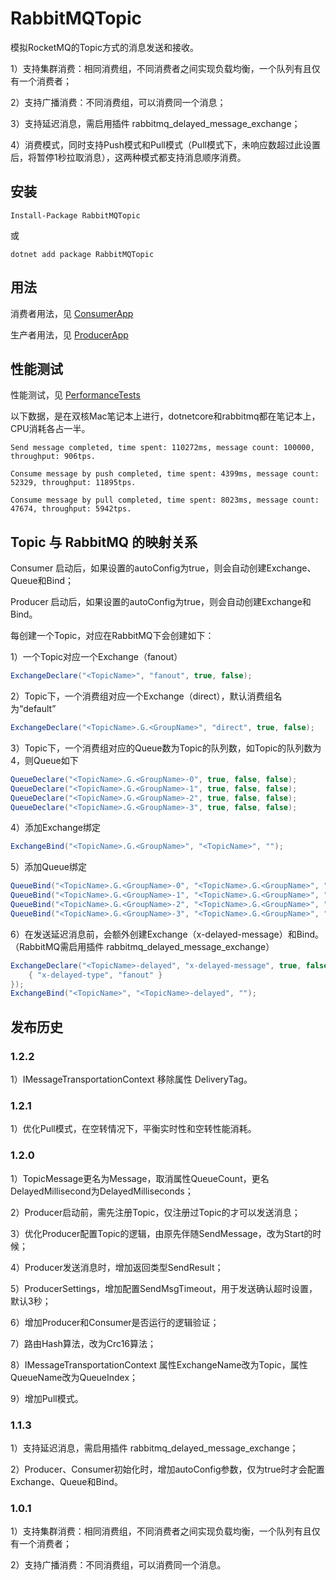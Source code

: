 # RabbitMQTopic

模拟RocketMQ的Topic方式的消息发送和接收。

1）支持集群消费：相同消费组，不同消费者之间实现负载均衡，一个队列有且仅有一个消费者；

2）支持广播消费：不同消费组，可以消费同一个消息；

3）支持延迟消息，需启用插件 rabbitmq_delayed_message_exchange；

4）消费模式，同时支持Push模式和Pull模式（Pull模式下，未响应数超过此设置后，将暂停1秒拉取消息），这两种模式都支持消息顺序消费。

## 安装
```
Install-Package RabbitMQTopic
```

或

```
dotnet add package RabbitMQTopic
```

## 用法

消费者用法，见 [ConsumerApp](src/Samples/ConsumerApp/Program.cs)

生产者用法，见 [ProducerApp](src/Samples/ProducerApp/Program.cs)

## 性能测试

性能测试，见 [PerformanceTests](src/Samples/PerformanceTests/Program.cs)

以下数据，是在双核Mac笔记本上进行，dotnetcore和rabbitmq都在笔记本上，CPU消耗各占一半。

```
Send message completed, time spent: 110272ms, message count: 100000, throughput: 906tps.

Consume message by push completed, time spent: 4399ms, message count: 52329, throughput: 11895tps.

Consume message by pull completed, time spent: 8023ms, message count: 47674, throughput: 5942tps.
```

## Topic 与 RabbitMQ 的映射关系

Consumer 启动后，如果设置的autoConfig为true，则会自动创建Exchange、Queue和Bind；

Producer 启动后，如果设置的autoConfig为true，则会自动创建Exchange和Bind。

每创建一个Topic，对应在RabbitMQ下会创建如下：

1）一个Topic对应一个Exchange（fanout）

```csharp
ExchangeDeclare("<TopicName>", "fanout", true, false);
```

2）Topic下，一个消费组对应一个Exchange（direct），默认消费组名为“default”

```csharp
ExchangeDeclare("<TopicName>.G.<GroupName>", "direct", true, false);
```

3）Topic下，一个消费组对应的Queue数为Topic的队列数，如Topic的队列数为4，则Queue如下

```csharp
QueueDeclare("<TopicName>.G.<GroupName>-0", true, false, false);
QueueDeclare("<TopicName>.G.<GroupName>-1", true, false, false);
QueueDeclare("<TopicName>.G.<GroupName>-2", true, false, false);
QueueDeclare("<TopicName>.G.<GroupName>-3", true, false, false);
```

4）添加Exchange绑定

```csharp
ExchangeBind("<TopicName>.G.<GroupName>", "<TopicName>", "");
```

5）添加Queue绑定

```csharp
QueueBind("<TopicName>.G.<GroupName>-0", "<TopicName>.G.<GroupName>", "0");
QueueBind("<TopicName>.G.<GroupName>-1", "<TopicName>.G.<GroupName>", "1");
QueueBind("<TopicName>.G.<GroupName>-2", "<TopicName>.G.<GroupName>", "2");
QueueBind("<TopicName>.G.<GroupName>-3", "<TopicName>.G.<GroupName>", "3");
```

6）在发送延迟消息前，会额外创建Exchange（x-delayed-message）和Bind。（RabbitMQ需启用插件 rabbitmq_delayed_message_exchange）

```csharp
ExchangeDeclare("<TopicName>-delayed", "x-delayed-message", true, false, new Dictionary<string, object> {
    { "x-delayed-type", "fanout" }
});
ExchangeBind("<TopicName>", "<TopicName>-delayed", "");
```

## 发布历史

### 1.2.2
1）IMessageTransportationContext 移除属性 DeliveryTag。

### 1.2.1
1）优化Pull模式，在空转情况下，平衡实时性和空转性能消耗。

### 1.2.0
1）TopicMessage更名为Message，取消属性QueueCount，更名DelayedMillisecond为DelayedMilliseconds；

2）Producer启动前，需先注册Topic，仅注册过Topic的才可以发送消息；

3）优化Producer配置Topic的逻辑，由原先伴随SendMessage，改为Start的时候；

4）Producer发送消息时，增加返回类型SendResult；

5）ProducerSettings，增加配置SendMsgTimeout，用于发送确认超时设置，默认3秒；

6）增加Producer和Consumer是否运行的逻辑验证；

7）路由Hash算法，改为Crc16算法；

8）IMessageTransportationContext 属性ExchangeName改为Topic，属性QueueName改为QueueIndex；

9）增加Pull模式。

### 1.1.3

1）支持延迟消息，需启用插件 rabbitmq_delayed_message_exchange；

2）Producer、Consumer初始化时，增加autoConfig参数，仅为true时才会配置Exchange、Queue和Bind。

### 1.0.1

1）支持集群消费：相同消费组，不同消费者之间实现负载均衡，一个队列有且仅有一个消费者；

2）支持广播消费：不同消费组，可以消费同一个消息。
